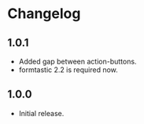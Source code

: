 # Changelog

## 1.0.1

* Added gap between action-buttons.
* formtastic 2.2 is required now.

## 1.0.0

* Initial release.
